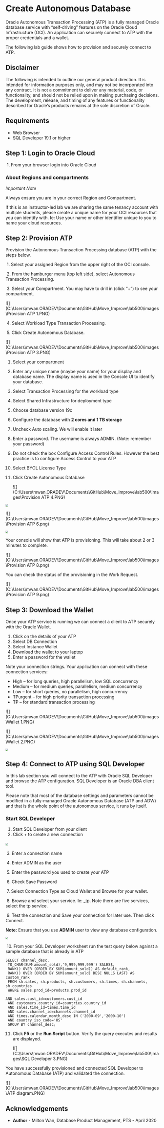 # Create Autonomous Database #

Oracle Autonomous Transaction Processing (ATP) is a fully managed Oracle database service with “self-driving” features on the Oracle Cloud Infrastructure (OCI). An application can securely connect to ATP with the proper credentials and a wallet. 

The following lab guide shows how to provision and securely connect to ATP. 

## Disclaimer ##
The following is intended to outline our general product direction. It is intended for information purposes only, and may not be incorporated into any contract. It is not a commitment to deliver any material, code, or functionality, and should not be relied upon in making purchasing decisions. The development, release, and timing of any features or functionality described for Oracle’s products remains at the sole discretion of Oracle.

## Requirements ##

- Web Browser
- SQL Developer 19.1 or higher

## Step 1: Login to Oracle Cloud ##

​	1. From your browser login into Oracle Cloud

### About Regions and compartments

*Important Note*

Always ensure you are in your correct Region and Compartment. 

If this is an instructor-led lab we are sharing the same tenancy account with multiple students, please create a unique name for your OCI resources that you can identify with. Ie: Use your name or other identifier unique to you to name your cloud resources.

## Step 2: Provision ATP ##

Provision the Autonomous Transaction Processing database (ATP) with the steps below.

​	1. Select your assigned Region from the upper right of the OCI console.

​	2. From the hamburger menu (top left side), select Autonomous Transaction Processing.

​	3. Select your Compartment. You may have to drill in (click “+”) to see your compartment.

​         ![](C:\Users\mwan.ORADEV\Documents\GitHub\Move_Improve\lab500\images\Provision ATP 1.PNG)                          

  

​	4. Select Workload Type Transaction Processing.

​	5. Click Create Autonomous Database. 

 ![](C:\Users\mwan.ORADEV\Documents\GitHub\Move_Improve\lab500\images\Provision ATP 3.PNG)

1. Select your compartment

2. Enter any unique name (maybe your name) for your display and database name. The display name is used in the Console UI to identify your database.

3. Select Transaction Processing for the workload type

4. Select Shared Infrastructure for deployment type

5. Choose database version 19c

6. Configure the database with **2 cores and 1 TB storage**

7. Uncheck Auto scaling. We will enable it later

8. Enter a password. The username is always ADMIN. (Note: remember your password)

9. Do not check the box Configure Access Control Rules. However the best practice is to configure Access Control to your ATP

10. Select BYOL License Type

11. Click Create Autonomous Database

    ![](C:\Users\mwan.ORADEV\Documents\GitHub\Move_Improve\lab500\images\Provision ATP 4.PNG)

<img src="C:\Users\mwan.ORADEV\Documents\GitHub\Move_Improve\lab500\images\Provision ATP 5.png" style="zoom: 50%;" />

![](C:\Users\mwan.ORADEV\Documents\GitHub\Move_Improve\lab500\images\Provision ATP 6.png)

<img src="C:\Users\mwan.ORADEV\Documents\GitHub\Move_Improve\lab500\images\Provision ATP 7.PNG" style="zoom:50%;" />



Your console will show that ATP is provisioning. This will take about 2 or 3 minutes to complete.

![](C:\Users\mwan.ORADEV\Documents\GitHub\Move_Improve\lab500\images\Provision ATP 8.png)

You can check the status of the provisioning in the Work Request.

![](C:\Users\mwan.ORADEV\Documents\GitHub\Move_Improve\lab500\images\Provision ATP 9.png)

## Step 3: Download the Wallet

Once your ATP service is running we can connect a client to ATP securely with the Oracle Wallet.

1. Click on the details of your ATP
2. Select DB Connection
3. Select Instance Wallet
4. Download the wallet to your laptop
5. Enter a password for the wallet

Note your connection strings. Your application can connect with these connection services:

- High – for long queries, high parallelism, low SQL concurrency
- Medium – for medium queries, parallelism, medium concurrency
- Low – for short queries, no parallelism, high concurrency
- TPurgent – for high priority transaction processing
- TP – for standard transaction processing

![](C:\Users\mwan.ORADEV\Documents\GitHub\Move_Improve\lab500\images\Wallet 1.PNG)

![](C:\Users\mwan.ORADEV\Documents\GitHub\Move_Improve\lab500\images\Wallet 2.PNG)

<img src="C:\Users\mwan.ORADEV\Documents\GitHub\Move_Improve\lab500\images\Wallet 3.png" style="zoom: 50%;" />



## Step 4: Connect to ATP using SQL Developer

In this lab section you will connect to the ATP with Oracle SQL Developer and browse the ATP configuration. SQL Developer is an Oracle DBA client tool.

Please note that most of the database settings and parameters cannot be modified in a fully-managed Oracle Autonomous Database (ATP and ADW) and that is the whole point of the autonomous service, it runs by itself. 

### Start SQL Developer

1. Start SQL Developer from your client
2. Click + to create a new connection

​            <img src="C:\Users\mwan.ORADEV\Documents\GitHub\Move_Improve\lab500\images\SQL Developer.PNG" style="zoom:50%;" />                   

​	3. Enter a connection name

​	4. Enter ADMIN as the user

​	5. Enter the password you used to create your ATP

​	6. Check Save Password

​	7. Select Connection Type as Cloud Wallet and Browse for your wallet.

​	8. Browse and select your service. Ie: <your ATP name>_tp. Note there are five services, select the tp service.

​	9. Test the connection and Save your connection for later use. Then click 	Connect.

**Note:** Ensure that you use **ADMIN** user to view any database configuration.

<img src="C:\Users\mwan.ORADEV\Documents\GitHub\Move_Improve\lab500\images\SQL Developer 2.PNG" style="zoom:50%;" />

​	10. From your SQL Developer worksheet run the test query below against a sample database that is already in ATP

```
SELECT channel_desc,
 TO_CHAR(SUM(amount_sold),'9,999,999,999') SALES$,
 RANK() OVER (ORDER BY SUM(amount_sold)) AS default_rank,
 RANK() OVER (ORDER BY SUM(amount_sold) DESC NULLS LAST) AS custom_rank
 FROM sh.sales, sh.products, sh.customers, sh.times, sh.channels, sh.countries
 WHERE sales.prod_id=products.prod_id

AND sales.cust_id=customers.cust_id
 AND customers.country_id=countries.country_id
 AND sales.time_id=times.time_id
 AND sales.channel_id=channels.channel_id
 AND times.calendar_month_desc IN ('2000-09','2000-10')
 AND country_iso_code='US'
 GROUP BY channel_desc;
```



 11. Click **F5** or the **Run Script** button. Verify the query executes and results are displayed.

     ![](C:\Users\mwan.ORADEV\Documents\GitHub\Move_Improve\lab500\images\SQL Developer 3.PNG)

You have successfully provisioned and connected SQL Developer to Autonomous Database (ATP) and validated the connection. 

![](C:\Users\mwan.ORADEV\Documents\GitHub\Move_Improve\lab500\images\ATP diagram.PNG)

## Acknowledgements ##

- **Author** - Milton Wan, Database Product Management, PTS - April 2020

